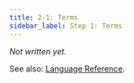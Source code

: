 ```yaml
---
title: 2-1: Terms
sidebar_label: Step 1: Terms
---
```


_Not written yet._

See also: [Language Reference](../ref/terms).
